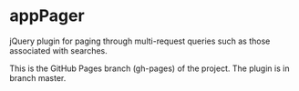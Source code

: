 # appPager
jQuery plugin for paging through multi-request queries such as those associated with searches.

This is the GitHub Pages branch (gh-pages) of the project. The plugin is in branch master.
